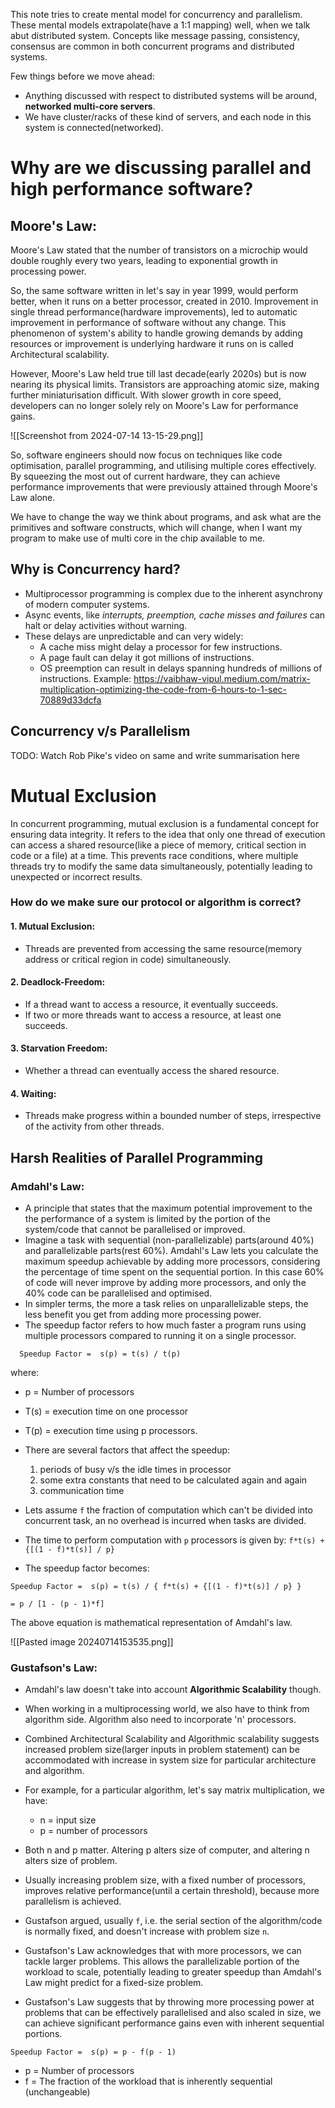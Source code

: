 This note tries to create mental model for concurrency and parallelism. These mental models extrapolate(have a 1:1 mapping) well, when we talk abut distributed system.
Concepts like message passing, consistency, consensus are common in both concurrent programs and distributed systems.

Few things before we move ahead:
- Anything discussed with respect to distributed systems will be around, **networked multi-core servers**.
- We have cluster/racks of these kind of servers, and each node in this system is connected(networked).
# Why are we discussing parallel and high performance software?

## Moore's Law:
Moore's Law stated that the number of transistors on a microchip would double roughly every two years, leading to exponential growth in processing power.

So, the same software written in let's say in year 1999, would perform better, when it runs on a better processor, created in 2010. Improvement in single thread performance(hardware improvements), led to automatic improvement in performance of software without any change. This phenomenon of system's ability to handle growing demands by adding resources or improvement is underlying hardware it runs on is called Architectural scalability.

However, Moore's Law held true till last decade(early 2020s) but is now nearing its physical limits. Transistors are approaching atomic size, making further miniaturisation difficult. With slower growth in core speed, developers can no longer solely rely on Moore's Law for performance gains.

![[Screenshot from 2024-07-14 13-15-29.png]]

So, software engineers should now focus on techniques like code optimisation, parallel programming, and utilising multiple cores effectively. By squeezing the most out of current hardware, they can achieve performance improvements that were previously attained through Moore's Law alone.

We have to change the way we think about programs, and ask what are the primitives and software constructs, which will change, when I want my program to make use of multi core in the chip available to me.
## Why is Concurrency hard?
- Multiprocessor programming is complex due to the inherent asynchrony of modern computer systems.
- Async events, like *interrupts, preemption, cache misses and failures* can halt or delay activities without warning.
- These delays are unpredictable and can very widely:
	- A cache miss might delay a processor for few instructions.
	- A page fault can delay it got millions of instructions.
	- OS preemption can result in delays spanning hundreds of millions of instructions.
Example: https://vaibhaw-vipul.medium.com/matrix-multiplication-optimizing-the-code-from-6-hours-to-1-sec-70889d33dcfa

## Concurrency v/s Parallelism
TODO: Watch Rob Pike's video on same and write summarisation here

# Mutual Exclusion
In concurrent programming, mutual exclusion is a fundamental concept for ensuring data integrity. It refers to the idea that only one thread of execution can access a shared resource(like a piece of memory, critical section in code or a file) at a time.
This prevents race conditions, where multiple threads try to modify the same data simultaneously, potentially leading to unexpected or incorrect results.
### How do we make sure our protocol or algorithm is correct?
#### 1. Mutual Exclusion:
- Threads are prevented from accessing the same resource(memory address or critical region in code) simultaneously.
#### 2. Deadlock-Freedom:
- If a thread want to access a resource, it eventually succeeds.
- If two or more threads want to access a resource, at least one succeeds.
#### 3. Starvation Freedom:
- Whether a thread can eventually access the shared resource.
#### 4. Waiting:
- Threads make progress within a bounded number of steps, irrespective of the activity from other threads.

## Harsh Realities of Parallel Programming

### Amdahl's Law:
- A principle that states that the maximum potential improvement to the the performance of a system is limited by the portion of the system/code that cannot be parallelised or improved.
- Imagine a task with sequential (non-parallelizable) parts(around 40%) and parallelizable parts(rest 60%). Amdahl's Law lets you calculate the maximum speedup achievable by adding more processors, considering the percentage of time spent on the sequential portion. In this case 60% of code will never improve by adding more processors, and only the 40% code can be parallelised and optimised.
- In simpler terms, the more a task relies on unparallelizable steps, the less benefit you get from adding more processing power.
- The speedup factor refers to how much faster a program runs using multiple processors compared to running it on a single processor.
```
  Speedup Factor =  s(p) = t(s) / t(p)
``` 
where: 
- p = Number of processors
- T(s) = execution time on one processor 
- T(p) = execution time using p processors.

- There are several factors that affect the speedup:
	1. periods of busy v/s the idle times in processor
	2. some extra constants that need to be calculated again and again
	3. communication time
- Lets assume `f` the fraction of computation which can't be divided into concurrent task, an no overhead is incurred when tasks are divided.
- The time to perform computation with `p` processors is given by: 
  `f*t(s) + {[(1 - f)*t(s)] / p} ` 
- The speedup factor becomes:
```
Speedup Factor =  s(p) = t(s) / { f*t(s) + {[(1 - f)*t(s)] / p} }

= p / [1 - (p - 1)*f]
```
The above equation is mathematical representation of Amdahl's law.

![[Pasted image 20240714153535.png]]
### Gustafson's Law:
- Amdahl's law doesn't take into account **Algorithmic Scalability** though.
- When working in a multiprocessing world, we also have to think from algorithm side. Algorithm also need to incorporate 'n' processors.
- Combined Architectural Scalability and Algorithmic scalability suggests increased problem size(larger inputs in problem statement) can be accommodated with increase in system size for particular architecture and algorithm.
- For example, for a particular algorithm, let's say matrix multiplication, we have:
	- n = input size
	- p = number of processors
- Both n and p matter. Altering p alters size of computer, and altering n alters size of problem.
- Usually increasing problem size, with a fixed number of processors, improves relative performance(until a certain threshold), because more parallelism is achieved.
- Gustafson argued, usually `f`, i.e. the serial section of the algorithm/code is normally fixed, and doesn't increase with problem size `n`.

- Gustafson's Law acknowledges that with more processors, we can tackle larger problems. This allows the parallelizable portion of the workload to scale, potentially leading to greater speedup than Amdahl's Law might predict for a fixed-size problem.
- Gustafson's Law suggests that by throwing more processing power at problems that can be effectively parallelised and also scaled in size, we can achieve significant performance gains even with inherent sequential portions.
```
Speedup Factor =  s(p) = p - f(p - 1)
```
- p = Number of processors
- f = The fraction of the workload that is inherently sequential (unchangeable)